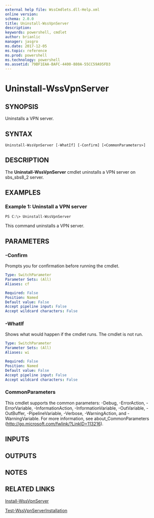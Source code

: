 ```yaml
---
external help file: WssCmdlets.dll-Help.xml
online version: 
schema: 2.0.0
title: Uninstall-WssVpnServer
description: 
keywords: powershell, cmdlet
author: brianlic
manager: jasgro
ms.date: 2017-12-05
ms.topic: reference
ms.prod: powershell
ms.technology: powershell
ms.assetid: 79BF1EAA-BAFC-4400-880A-55CC59A95FD3
---
```


# Uninstall-WssVpnServer

## SYNOPSIS
Uninstalls a VPN server.

## SYNTAX

```
Uninstall-WssVpnServer [-WhatIf] [-Confirm] [<CommonParameters>]
```

## DESCRIPTION
The **Uninstall-WssVpnServer** cmdlet uninstalls a VPN server on sbs_sbs8_2 server.

## EXAMPLES

### Example 1: Uninstall a VPN server
```
PS C:\> Uninstall-WssVpnServer
```

This command uninstalls a VPN server.

## PARAMETERS

### -Confirm
Prompts you for confirmation before running the cmdlet.

```yaml
Type: SwitchParameter
Parameter Sets: (All)
Aliases: cf

Required: False
Position: Named
Default value: False
Accept pipeline input: False
Accept wildcard characters: False
```

### -WhatIf
Shows what would happen if the cmdlet runs.
The cmdlet is not run.

```yaml
Type: SwitchParameter
Parameter Sets: (All)
Aliases: wi

Required: False
Position: Named
Default value: False
Accept pipeline input: False
Accept wildcard characters: False
```

### CommonParameters
This cmdlet supports the common parameters: -Debug, -ErrorAction, -ErrorVariable, -InformationAction, -InformationVariable, -OutVariable, -OutBuffer, -PipelineVariable, -Verbose, -WarningAction, and -WarningVariable. For more information, see about_CommonParameters (http://go.microsoft.com/fwlink/?LinkID=113216).

## INPUTS

## OUTPUTS

## NOTES

## RELATED LINKS

[Install-WssVpnServer](./Install-WssVpnServer.md)

[Test-WssVpnServerInstallation](./Test-WssVpnServerInstallation.md)

